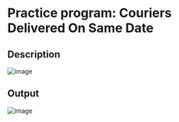 # Practice program: Couriers Delivered On Same Date

## Description

![image](https://github.com/Tan12d/PWC_RDBMS_using_Oracle/assets/100254217/fbd78946-c7da-4892-a753-acf0c12425b0)

## Output

![image](https://github.com/Tan12d/PWC_RDBMS_using_Oracle/assets/100254217/dbcdab47-991a-4ebf-8526-9d6d5fe5a1e0)
